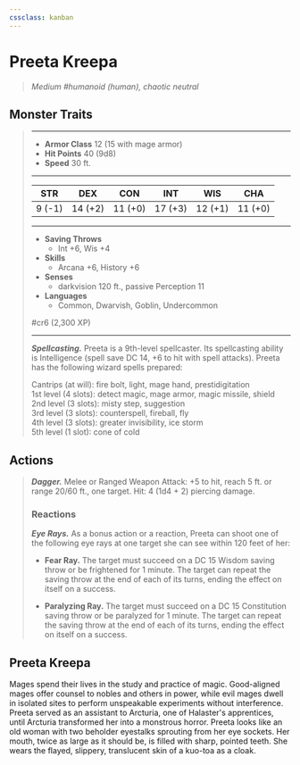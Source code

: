 ```yaml
---
cssclass: kanban
---
```


# Preeta Kreepa
>*Medium #humanoid (human), chaotic neutral*
## Monster Traits
>___
>- **Armor Class** 12 (15 with mage armor)
>- **Hit Points** 40 (9d8)
>- **Speed** 30 ft.
>___
>|STR|DEX|CON|INT|WIS|CHA|
>|:---:|:---:|:---:|:---:|:---:|:---:|
>|9 (-1)|14 (+2)|11 (+0)|17 (+3)|12 (+1)|11 (+0)|
>___
>- **Saving Throws**
>	 - Int +6, Wis +4
>- **Skills**
>	 - Arcana +6, History +6
>- **Senses**
>	 - darkvision 120 ft., passive Perception 11
>- **Languages**
>	 - Common, Dwarvish, Goblin, Undercommon
>
> #cr6 (2,300 XP)
>___
>***Spellcasting.*** Preeta is a 9th-level spellcaster. Its spellcasting ability is Intelligence (spell save DC 14, +6 to hit with spell attacks). Preeta has the following wizard spells prepared:  
>
>Cantrips (at will): fire bolt, light, mage hand, prestidigitation  
>1st level (4 slots): detect magic, mage armor, magic missile, shield  
>2nd level (3 slots): misty step, suggestion  
>3rd level (3 slots): counterspell, fireball, fly  
>4th level (3 slots): greater invisibility, ice storm  
>5th level (1 slot): cone of cold  
>
## Actions
>***Dagger.*** Melee  or Ranged Weapon Attack: +5 to hit, reach 5 ft. or range 20/60 ft., one target. Hit: 4 (1d4 + 2) piercing damage.  
>
>### Reactions
>***Eye Rays.*** As a bonus action or a reaction, Preeta can shoot one of the following eye rays at one target she can see within 120 feet of her:  
>- **Fear Ray.** The target must succeed on a DC 15 Wisdom saving throw or be frightened for 1 minute. The target can repeat the saving throw at the end of each of its turns, ending the effect on itself on a success.
>
>- **Paralyzing Ray.** The target must succeed on a DC 15 Constitution saving throw or be paralyzed for 1 minute. The target can repeat the saving throw at the end of each of its turns, ending the effect on itself on a success.
## Preeta Kreepa
Mages spend their lives in the study and practice of magic. Good-aligned mages offer counsel to nobles and others in power, while evil mages dwell in isolated sites to perform unspeakable experiments without interference.
Preeta served as an assistant to Arcturia, one of Halaster's apprentices, until Arcturia transformed her into a monstrous horror. Preeta looks like an old woman with two beholder eyestalks sprouting from her eye sockets. Her mouth, twice as large as it should be, is filled with sharp, pointed teeth. She wears the flayed, slippery, translucent skin of a kuo-toa as a cloak.